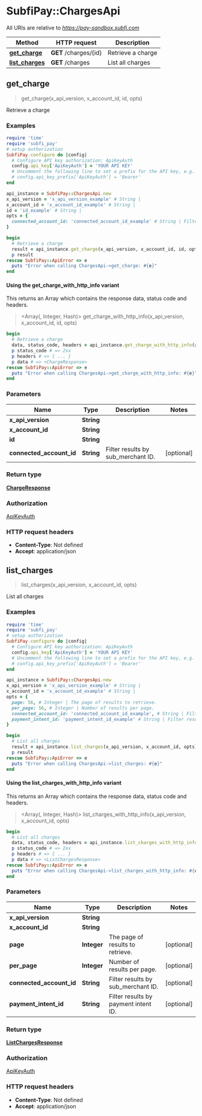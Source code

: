 # SubfiPay::ChargesApi

All URIs are relative to *https://pay-sandbox.subfi.com*

| Method | HTTP request | Description |
| ------ | ------------ | ----------- |
| [**get_charge**](ChargesApi.md#get_charge) | **GET** /charges/{id} | Retrieve a charge |
| [**list_charges**](ChargesApi.md#list_charges) | **GET** /charges | List all charges |


## get_charge

> <ChargeResponse> get_charge(x_api_version, x_account_id, id, opts)

Retrieve a charge

### Examples

```ruby
require 'time'
require 'subfi_pay'
# setup authorization
SubfiPay.configure do |config|
  # Configure API key authorization: ApiKeyAuth
  config.api_key['ApiKeyAuth'] = 'YOUR API KEY'
  # Uncomment the following line to set a prefix for the API key, e.g. 'Bearer' (defaults to nil)
  # config.api_key_prefix['ApiKeyAuth'] = 'Bearer'
end

api_instance = SubfiPay::ChargesApi.new
x_api_version = 'x_api_version_example' # String | 
x_account_id = 'x_account_id_example' # String | 
id = 'id_example' # String | 
opts = {
  connected_account_id: 'connected_account_id_example' # String | Filter results by sub_merchant ID.
}

begin
  # Retrieve a charge
  result = api_instance.get_charge(x_api_version, x_account_id, id, opts)
  p result
rescue SubfiPay::ApiError => e
  puts "Error when calling ChargesApi->get_charge: #{e}"
end
```

#### Using the get_charge_with_http_info variant

This returns an Array which contains the response data, status code and headers.

> <Array(<ChargeResponse>, Integer, Hash)> get_charge_with_http_info(x_api_version, x_account_id, id, opts)

```ruby
begin
  # Retrieve a charge
  data, status_code, headers = api_instance.get_charge_with_http_info(x_api_version, x_account_id, id, opts)
  p status_code # => 2xx
  p headers # => { ... }
  p data # => <ChargeResponse>
rescue SubfiPay::ApiError => e
  puts "Error when calling ChargesApi->get_charge_with_http_info: #{e}"
end
```

### Parameters

| Name | Type | Description | Notes |
| ---- | ---- | ----------- | ----- |
| **x_api_version** | **String** |  |  |
| **x_account_id** | **String** |  |  |
| **id** | **String** |  |  |
| **connected_account_id** | **String** | Filter results by sub_merchant ID. | [optional] |

### Return type

[**ChargeResponse**](ChargeResponse.md)

### Authorization

[ApiKeyAuth](../README.md#ApiKeyAuth)

### HTTP request headers

- **Content-Type**: Not defined
- **Accept**: application/json


## list_charges

> <ListChargesResponse> list_charges(x_api_version, x_account_id, opts)

List all charges

### Examples

```ruby
require 'time'
require 'subfi_pay'
# setup authorization
SubfiPay.configure do |config|
  # Configure API key authorization: ApiKeyAuth
  config.api_key['ApiKeyAuth'] = 'YOUR API KEY'
  # Uncomment the following line to set a prefix for the API key, e.g. 'Bearer' (defaults to nil)
  # config.api_key_prefix['ApiKeyAuth'] = 'Bearer'
end

api_instance = SubfiPay::ChargesApi.new
x_api_version = 'x_api_version_example' # String | 
x_account_id = 'x_account_id_example' # String | 
opts = {
  page: 56, # Integer | The page of results to retrieve.
  per_page: 56, # Integer | Number of results per page.
  connected_account_id: 'connected_account_id_example', # String | Filter results by sub_merchant ID.
  payment_intent_id: 'payment_intent_id_example' # String | Filter results by payment intent ID.
}

begin
  # List all charges
  result = api_instance.list_charges(x_api_version, x_account_id, opts)
  p result
rescue SubfiPay::ApiError => e
  puts "Error when calling ChargesApi->list_charges: #{e}"
end
```

#### Using the list_charges_with_http_info variant

This returns an Array which contains the response data, status code and headers.

> <Array(<ListChargesResponse>, Integer, Hash)> list_charges_with_http_info(x_api_version, x_account_id, opts)

```ruby
begin
  # List all charges
  data, status_code, headers = api_instance.list_charges_with_http_info(x_api_version, x_account_id, opts)
  p status_code # => 2xx
  p headers # => { ... }
  p data # => <ListChargesResponse>
rescue SubfiPay::ApiError => e
  puts "Error when calling ChargesApi->list_charges_with_http_info: #{e}"
end
```

### Parameters

| Name | Type | Description | Notes |
| ---- | ---- | ----------- | ----- |
| **x_api_version** | **String** |  |  |
| **x_account_id** | **String** |  |  |
| **page** | **Integer** | The page of results to retrieve. | [optional] |
| **per_page** | **Integer** | Number of results per page. | [optional] |
| **connected_account_id** | **String** | Filter results by sub_merchant ID. | [optional] |
| **payment_intent_id** | **String** | Filter results by payment intent ID. | [optional] |

### Return type

[**ListChargesResponse**](ListChargesResponse.md)

### Authorization

[ApiKeyAuth](../README.md#ApiKeyAuth)

### HTTP request headers

- **Content-Type**: Not defined
- **Accept**: application/json

